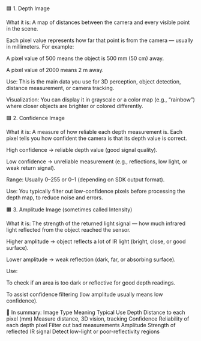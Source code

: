 🟦 1. Depth Image

What it is:
A map of distances between the camera and every visible point in the scene.

Each pixel value represents how far that point is from the camera — usually in millimeters.
For example:

A pixel value of 500 means the object is 500 mm (50 cm) away.

A pixel value of 2000 means 2 m away.

Use:
This is the main data you use for 3D perception, object detection, distance measurement, or camera tracking.

Visualization:
You can display it in grayscale or a color map (e.g., “rainbow”) where closer objects are brighter or colored differently.

🟩 2. Confidence Image

What it is:
A measure of how reliable each depth measurement is.
Each pixel tells you how confident the camera is that its depth value is correct.

High confidence → reliable depth value (good signal quality).

Low confidence → unreliable measurement (e.g., reflections, low light, or weak return signal).

Range:
Usually 0–255 or 0–1 (depending on SDK output format).

Use:
You typically filter out low-confidence pixels before processing the depth map, to reduce noise and errors.

🟧 3. Amplitude Image (sometimes called Intensity)

What it is:
The strength of the returned light signal — how much infrared light reflected from the object reached the sensor.

Higher amplitude → object reflects a lot of IR light (bright, close, or good surface).

Lower amplitude → weak reflection (dark, far, or absorbing surface).

Use:

To check if an area is too dark or reflective for good depth readings.

To assist confidence filtering (low amplitude usually means low confidence).

🧠 In summary:
Image           Type	                                Meaning	Typical Use
Depth	          Distance to each pixel (mm)	          Measure distance, 3D vision, tracking
Confidence	    Reliability of each depth pixel	      Filter out bad measurements
Amplitude	      Strength of reflected IR signal	      Detect low-light or poor-reflectivity regions
